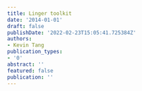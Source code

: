 ```yaml
---
title: Linger toolkit
date: '2014-01-01'
draft: false
publishDate: '2022-02-23T15:05:41.725384Z'
authors:
- Kevin Tang
publication_types:
- '0'
abstract: ''
featured: false
publication: ''
---
```


